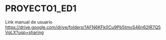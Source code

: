 # PROYECTO1_ED1
Link manual de usuario
https://drive.google.com/drive/folders/1AFN6KFk0Cu9Pb5tmvS46n62IR7Q5VgLX?usp=sharing
